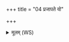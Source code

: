 +++
title = "04 प्रजापते यो"

+++
<details><summary>मूलम् (WS)</summary>

प्रजापते यो ऽस्माङ् आ वृश्चाग्निं तिष्ठत्यन्तरा ।  
तं मृत्यवे प्रयच्छामि स रुद्रस्यास्त्वा गणः ॥ ५ ॥
</details>